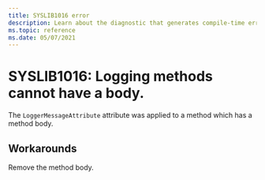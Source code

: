 ```yaml
---
title: SYSLIB1016 error
description: Learn about the diagnostic that generates compile-time error SYSLIB1016.
ms.topic: reference
ms.date: 05/07/2021
---
```

# SYSLIB1016: Logging methods cannot have a body.

The `LoggerMessageAttribute` attribute was applied to a method which has a method body.

## Workarounds

Remove the method body.